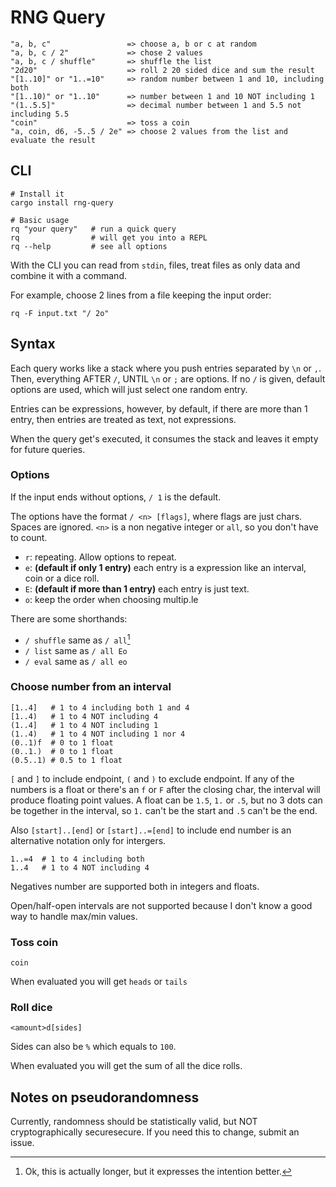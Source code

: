 # RNG Query
```
"a, b, c"                 => choose a, b or c at random
"a, b, c / 2"             => chose 2 values
"a, b, c / shuffle"       => shuffle the list
"2d20"                    => roll 2 20 sided dice and sum the result
"[1..10]" or "1..=10"     => random number between 1 and 10, including both
"[1..10)" or "1..10"      => number between 1 and 10 NOT including 1
"(1..5.5]"                => decimal number between 1 and 5.5 not including 5.5
"coin"                    => toss a coin
"a, coin, d6, -5..5 / 2e" => choose 2 values from the list and evaluate the result
```

## CLI
```
# Install it
cargo install rng-query

# Basic usage
rq "your query"   # run a quick query
rq                # will get you into a REPL
rq --help         # see all options
```

With the CLI you can read from `stdin`, files, treat files as only
data and combine it with a command.

For example, choose 2 lines from a file keeping the input order:
```
rq -F input.txt "/ 2o"
```

## Syntax
Each query works like a stack where you push entries separated by `\n` or `,`.
Then, everything AFTER `/`, UNTIL `\n` or `;` are options. If no `/` is given,
default options are used, which will just select one random entry.

Entries can be expressions, however, by default, if there are more than 1 entry,
then entries are treated as text, not expressions.

When the query get's executed, it consumes the stack and leaves it empty for
future queries.

### Options
If the input ends without options, `/ 1` is the default.

The options have the format `/ <n> [flags]`, where flags are just chars. Spaces
are ignored. `<n>` is a non negative integer or `all`, so you don't have to
count.
- `r`: repeating. Allow options to repeat.
- `e`: **(default if only 1 entry)** each entry is a expression like an
  interval, coin or a dice roll.
- `E`: **(default if more than 1 entry)** each entry is just text.
- `o`: keep the order when choosing multip.le

There are some shorthands:
- `/ shuffle` same as `/ all`[^1]
- `/ list` same as `/ all Eo`
- `/ eval` same as `/ all eo`

[^1]: Ok, this is actually longer, but it expresses the intention better.

### Choose number from an interval
```
[1..4]   # 1 to 4 including both 1 and 4
[1..4)   # 1 to 4 NOT including 4
(1..4]   # 1 to 4 NOT including 1
(1..4)   # 1 to 4 NOT including 1 nor 4
(0..1)f  # 0 to 1 float
(0..1.)  # 0 to 1 float
(0.5..1) # 0.5 to 1 float
```
`[` and `]` to include endpoint, `(` and `)` to exclude endpoint. If any of the
numbers is a float or there's an `f` or `F` after the closing char, the interval
will produce floating point values. A float can be `1.5`, `1.` or `.5`, but no 3
dots can be together in the interval, so `1.` can't be the start and `.5` can't
be the end.

Also `[start]..[end]` or `[start]..=[end]` to include end number is an
alternative notation only for intergers.
```
1..=4  # 1 to 4 including both
1..4   # 1 to 4 NOT including 4
```

Negatives number are supported both in integers and floats.

Open/half-open intervals are not supported because I don't know a good way to
handle max/min values.

### Toss coin
```
coin
```
When evaluated you will get `heads` or `tails`

### Roll dice
```
<amount>d[sides]
```

Sides can also be `%` which equals to `100`.

When evaluated you will get the sum of all the dice rolls.

## Notes on pseudorandomness

Currently, randomness should be statistically valid, but NOT cryptographically
securesecure. If you need this to change, submit an issue.